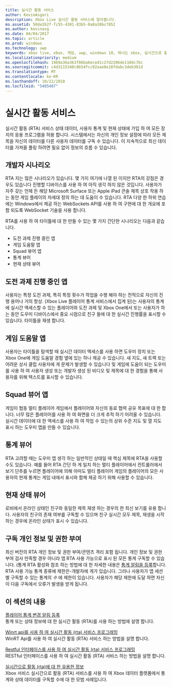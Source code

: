 ```yaml
---
title: 실시간 활동 서비스
author: KevinAsgari
description: Xbox Live 실시간 활동 서비스에 알아봅니다.
ms.assetid: 50de262f-fc55-4301-83b5-0a8a30bc7852
ms.author: kevinasg
ms.date: 04/04/2017
ms.topic: article
ms.prod: windows
ms.technology: uwp
keywords: xbox live, xbox, 게임, uwp, windows 10, 하나는 xbox, 실시간으로 활동 서비스.
ms.localizationpriority: medium
ms.openlocfilehash: 1969a36a363f86ba6eced1c27d2206de1160c7bc
ms.sourcegitcommit: c4d3115348c8b54fcc92aae8e18fdabc3deb301d
ms.translationtype: MT
ms.contentlocale: ko-KR
ms.lasthandoff: 10/22/2018
ms.locfileid: "5405407"
---
```

# <a name="real-time-activity-service"></a>실시간 활동 서비스

실시간 활동 (RTA) 서비스 상태 데이터, 사용자 통계 및 현재 상태에 가입 하 여 모든 장치의 응용 프로그램을 허용 합니다. 시스템에서는 자신의 개인 정보 설정에 따라 모든 제목을 자신의 데이터를 다른 사용자 데이터를 구독 수 있습니다. 이 지속적으로 최신 데이터를 가져올 폴링 하려면 필요 없이 정보의 흐름 수 있습니다.


## <a name="developer-scenarios"></a>개발자 시나리오

RTA 지는 많은 시나리오가 있습니다. 몇 가지 여기에 나열 된 이지만 RTA의 강점은 경우도 있습니다 진행할 디바이스를 사용 하 여 아직 생각 하지 않은 것입니다. 사용자가 자주 갖는 언제 든 해당 Microsoft Surface 또는 Apple iPad 콘솔 제목 상호 작용 하는 동안 게임 플레이의 차세대 정의 하는 데 도움이 수 있습니다. RTA 다양 한 하위 연습에는 Windows에서 제공 하는 WebSockets API를 사용 하 여 구현에 대 한 개요에 포함 되도록 WebSocket 기술을 사용 합니다.

RTA를 사용 하 여 타이틀에 대 한 만들 수 있는 몇 가지 간단한 시나리오는 다음과 같습니다.

-   도전 과제 진행 중인 앱
-   게임 도움말 앱
-   Squad 뷰어 앱
-   통계 뷰어
-   현재 상태 뷰어


## <a name="achievements-progress-app"></a>도전 과제 진행 중인 앱

사용자는 특정 도전 과제, 특히 특정 횟수가 작업을 수행 해야 하는 전적으로 자신의 진행 용어나 거의 항상. (Xbox Live 플레이어 통계 서비스에서 집계 된)는 사용자의 통계에 실시간 액세스할 수 있는 플레이어와 도전 과제 및 Xbox One에서 또는 사용자가 하는 동안 도우미 디바이스에서 중요 시점으로 친구 들에 대 한 실시간 진행률을 표시할 수 있습니다. 타이틀을 재생 합니다.


## <a name="game-help-app"></a>게임 도움말 앱

사용자는 타이틀을 탐색할 때 실시간 데이터 액세스를 사용 하면 도우미 장치 또는 Xbox One에 게임 도움말 경험 옆에 있는 하나 제공 수 있습니다. 새 지도, 새 트랙 또는 어려운 상사 클럽 사용자에 게 문제가 발생할 수 있습니다 및 게임에 도움이 되는 도우미를 사용 하 여 사용자 생성 또는 개발자 생성 된 비디오 및 제목에 대 한 경험을 통해 사용자를 위해 텍스트를 표시할 수 있습니다.


## <a name="squad-viewer-app"></a>Squad 뷰어 앱

게임이 협동 멀티 플레이어 게임에서 플레이어와 자신의 동료 협력 공유 목표에 대 한 합니다. 너무 많은 플레이어를 사용 하 여 화면을 더 크게 추적 하기 어려울 수 있습니다. 실시간 데이터에 대 한 액세스를 사용 하 여 작업 수 있는의 상위 수준 지도 및 열 지도 표시 하는 도우미 앱을 만들 수 있습니다.


## <a name="statistics-viewer"></a>통계 뷰어

RTA 고려할 때는 도우미 앱 생각 하는 일반적인 상태일 때 핵심 제목에 RTA을 사용할 수도 있습니다. 예를 들어 RTA 간단 하 게 일치 하는 멀티 플레이어에서 컨트롤러에서 보기 단추를 누르면 플레이어에 의해 아마도 멀티 플레이어 게임의 플레이어의 모든 사용자의 현재 통계는 게임 내에서 표시와 함께 제공 하기 위해 사용할 수 있습니다.


## <a name="presence-viewer"></a>현재 상태 뷰어

로비에서 온라인 상태인 친구와 동일한 제목 재생 하는 경우의 한 최신 보기를 유용 합니다. 사용자의 친구의 존재 여부를 구독할 수 있으며 친구 실시간 모두 제목, 재생을 시작 하는 경우에 온라인 상태가 표시 수 있습니다.


## <a name="subscription-privacy-and-authorization"></a>구독 개인 정보 및 권한 부여

최신 버전의 RTA 개인 정보 및 권한 부여/콘텐츠 격리 포함 됩니다. 개인 정보 및 권한 부여 검사 만족할 경우 아니라 앱 RTA 사용 가능으로 표시 된 모든 통계 구독할 수 있습니다. (통계 RTA 활성화 참조 하는 방법에 대 한 자세한 내용은 [통계 알림을 등록](register-for-stat-notifications.md)합니다. RTA 사용 가능 통계 종류에 제한은-개발자에 게가 있습니다. 그러나 사용자가 앱 세션별 구독할 수 있는 통계의 *수* 에 제한이 있습니다. 사용자가 해당 제한에 도달 하면 자신이 다음 구독에서 오류가 발생을 받게 됩니다.


## <a name="in-this-section"></a>이 섹션의 내용

[플레이어 통계 변경 알림 등록](register-for-stat-notifications.md)  
통계 또는 상태 정보에 대 한 실시간 활동 (RTA)를 사용 하는 방법에 설명 합니다.

[Winrt api를 사용 하 여 실시간 활동 (rta) 서비스 프로그래밍](programming-the-real-time-activity-service.md)  
WinRT Api를 사용 하 여 실시간 활동 (RTA) 서비스 하는 방법을 설명 합니다.

[Restful 인터페이스를 사용 하 여 실시간 활동 (rta) 서비스 프로그래밍](programming-the-real-time-activity-service.md)  
RESTful 인터페이스를 사용 하 여 실시간 활동 (RTA) 서비스 하는 방법을 설명 합니다.

[실시간으로 활동 (rta)에 대 한 유용한 정보](rta-best-practices.md)  
Xbox 서비스 실시간으로 활동 (RTA) 서비스를 사용 하 여 Xbox 데이터 플랫폼에서 통계와 상태 데이터를 구독할 수에 대 한 모범 사례입니다.
